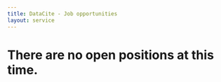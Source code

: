```yaml
---
title: DataCite - Job opportunities
layout: service
---
```

# There are no open positions at this time.
 
